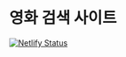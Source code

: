 # 영화 검색 사이트

[![Netlify Status](https://api.netlify.com/api/v1/badges/32d0158e-597b-4ec7-ba2c-3401747b5e44/deploy-status)](https://app.netlify.com/sites/poetic-twilight-c42489/deploys)
